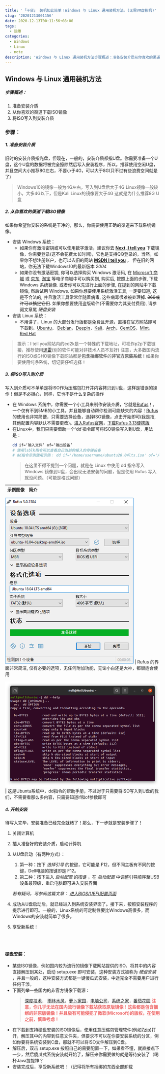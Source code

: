 ```yaml
---
title: '「干货」 装机如此简单！Windows 与 Linux 通用装机方法。(无需VM虚拟机)'
slug: '20201213001156'
date: 2020-12-13T00:11:56+08:00
tags:
  - 运维
categories:
  - Windows
  - Linux
  - note
description: 'Windows 与 Linux 通用装机方法步骤概述：准备安装介质从你喜欢的渠道下载ISO镜像将ISO写入到安装介质步骤：1. 准备安装介质旧时的安装介质指光盘，但现在，一般的，安装介质都指U盘。你需要准备一个U盘，这个U盘的数据将被完全擦除然后写入安装程序，所以，推荐使用空闲U盘，并且空间大小推荐8G左右，不要小于4G，可以大于8G(只不过有些浪费空间就是了)Windows10的镜像一般为4G左右，写入到U盘后大于4GLinux镜像一般较小，大多4G以下，但是Kali Linux的'
---
```


## Windows 与 Linux 通用装机方法

##### 步骤概述：

1. 准备安装介质
2. 从你喜欢的渠道下载ISO镜像
3. 将ISO写入到安装介质

### 步骤：

##### 1. 准备安装介质


   旧时的安装介质指光盘，但现在，一般的，安装介质都指U盘。你需要准备一个U盘，这个U盘的数据将被完全擦除然后写入安装程序，所以，推荐使用空闲U盘，并且空间大小推荐8G左右，不要小于4G，可以大于8G(只不过有些浪费空间就是了)
   

   > Windows10的镜像一般为4G左右，写入到U盘后大于4G
   > Linux镜像一般较小，大多4G以下，但是Kali Linux的镜像要大于4G
   > 这就是为什么推荐8G U盘


##### 2. 从你喜欢的渠道下载ISO镜像


   如果你希望你安装的系统是干净的，那么，你需要使用正确的渠道来下载系统镜像。
   

   - 安装 Windows 系统：
      - 如果你有激活密钥或可以使用数字激活，建议你去 **[Next, I tell you](https://next.itellyou.cn/)** 下载镜像，你需要登录(这不会花费太长时间)，它也是支持QQ登录的，当然，如果你不想注册账户，也可以去旧的网站 **[MSDN I tell you](https://next.itellyou.cn/)** ， 但在旧的网站，你无法下载Windows10的最新版本 *2004*
      - 如果你没有激活密钥, 你可以选择购买 Windows 激活码, 在 [Microsoft 商城](https://www.microsoft.com/) 或 [京东](https://search.jd.com/Search?keyword=Windows%E6%BF%80%E6%B4%BB%E7%A0%81), [淘宝](https://www.taobao.com/) 等电子商城中可以购买到, 购买后, 按照上面的步骤, 下载 Windows 系统镜像. 或者你可以先进行上面的步骤, 在提到的网站中下载镜像, 然后试用 Windows. 如果你想要使用系统激活工具, 一定要知道, 这是不合法的, 并且激活工具常常伴随着病毒, 这些病毒很难被处理掉. ~~360或许可以搞定它们~~. 如果你想要使用盗版软件(不需要你为其支付费用), 请参阅文章尾 *硬盘安装* 
   - 安装 Linux 系统：
      - 不用讲了，Linux 的大部分发行版都是免费且开源，直接在官方网站即可下载到。[Ubuntu](https://ubuntu.com/)， [Debian](https://www.debian.org/)，[Deepin](https://www.deepin.org/)，[Kali](https://www.kali.org/)，[Arch](https://www.archlinux.org/)，[CentOS](https://www.centos.org)，[Mint](https://linuxmint.com)，[Red Hat](https://www.redhat.com/)

> 提示：I tell you网站内的ed2k是一个特殊的下载地址，可视作p2p下载链接，推荐使用[迅雷](https://dl.xunlei.com/)(别的软件可能对非技术人员不友好)
> 注意，大多数国内流行的ISO或GHO镜像下载网站都是**包含捆绑软件**的**非官方原装系统**！如果你要使用纯净系统，切记要仔细选择！

##### 3. 将ISO写入到介质

写入到介质可不单单是将ISO作为压缩包打开并内容拷贝到U盘，这样是错误的操作！但是不必担心，同样，它也不是什么复杂的操作


- 在 Windows 系统中，你需要一个小工具来制作安装介质，它就是[Rufus](http://rufus.ie/)！， 一个仅有不到5MB的小工具，并且能够自动帮你检测可能缺失的内容！[Rufus](http://rufus.ie/)的使用也非常简便，只需要选择设备，选择ISO镜像，点击开始即可(我是指, 其他配置内容默认不需要更改)。[进入Rufus官网](http://rufus.ie)，[下载Rufus 3.13便携版](https://github.com/pbatard/rufus/releases/download/v3.13/rufus-3.13p.exe)
- 在Linux中，我们只需要借助一个‘dd’指令即可将ISO镜像写入到U盘，用法是：
   ```bash
   dd if=‘输入文件’ of=‘输出设备’
   # 使用lsblk指令可以查看自己当前的接入的存储设备
   # dd指令示例使用示例： dd if='/home/username/ubuntu20.04lts.iso' of='/dev/sda'
   ```
   > 在这里不得不提到一个问题，就是在 Linux 中使用 dd 指令写入 Windows 镜像到U盘，会出现无法安装的问题，但是使用 Rufus 写入就没问题。（可能是格式问题）



示例图像 | 简介
-- | --

![Rufus界面图像](images/20201212211500172.png) | Rufus 的界面非常简洁, 仅有必要的选项，无任何附加功能，无论小白还是大神，都很适合使用

![在这里插入图片描述](images/20201212212942916.png)| 这是Ubuntu系统中，dd指令的帮助手册，不过对于只需要将ISO写入到U盘的我们，不需要看那么多内容，只需要知道if和of参数即可


##### 4. 开始安装

待写入完毕，安装准备已经完全就绪了！那么，下一步就是安装步骤了！

1. 关闭计算机
2. 插入准备好的安装介质，启动计算机
3. 从U盘启动（有两种方式）：
      1. 第一种：按下 *选择引导* 的按键，它可能是 F12，但不同主板有不同的按键，Dell电脑的按键即是 F12。
      2. 第二种：按下进入 *启动配置* 的按键 ，在 *启动配置* 中调整引导顺序至USB设备最顶级，重启电脑即可进入安装界面 
     
     *若有疑问，可参阅这篇文章： [进入BIOS/UEFI配置页面](https://blog.csdn.net/m0_46555380/article/details/111085730)*
4. 成功从U盘启动后，就已经进入到系统安装界面了。接下来，按照安装程序的提示进行即可。一般的，Linux系统的可定制性要比Windows高很多，而Windows的安装就简单了很多。
5. 享受新系统！


<br/><br/>

#### 硬盘安装：

- 某些ISO镜像，例如国内较为流行的镜像下载网站提供的ISO，将其中的内容直接解压到某处，启动 setup.exe 即可安装，这种安装方式被称为 *硬盘安装* ，并且一般的，这种安装方式都是一键傻瓜式安装，中途完全不需要用户进行任何干涉。
- 下面列举一些国内的非官方镜像下载源：
   > [深度技术](http://www.deepinghost.com/)， [雨林木风](http://www.ylmfeng.com/)，[萝卜家园](http://www.luobojiayuanxt.com/)，[电脑公司](http://www.dngs.co/)，[系统之家](http://www.xitongzhijia.net/)，[番茄花园](http://www.winfanqie.com/)
   > <font color="#EE6666">**注意，你几乎无法在国内流行镜像下载站获取原版镜像！这些都是包含捆绑的非原版镜像！并且极有可能侵犯了微软(Microsoft)的版权，在使用之前，慎重考虑！**</font>
- 在下载到支持硬盘安装的ISO镜像后，使用任意压缩包管理软件(例如[7zip](https://www.7-zip.org/))打开，解压其中的内容到任意文件夹，但要求不可以在你要安装系统的分区，例如你要将系统安装到C盘，那就不可以将ISO文件解压到C盘。
- 解压后，双击 setup.exe 按照自己的需要配置一下，如果看不懂，就直接点下一步，然后傻瓜式系统安装就开始了，解压来你需要做的就是等待安装了（喝杯Java提提神？
- 安装完成后，享受新系统吧！（记得将所有捆绑的东西全部卸载
